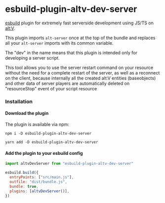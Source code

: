 # esbuild-plugin-altv-dev-server

[esbuild](https://esbuild.github.io/) plugin for extremely fast serverside development using JS/TS on [alt:V](https://altv.mp).

This plugin imports `alt-server` once at the top of the bundle and replaces all your `alt-server` imports with its common variable.

The "dev" in the name means that this plugin is intended only for developing a server script. 

This tool allows you to use the server restart command on your resource 
without the need for a complete restart of the server, as well as a reconnect on the client, 
because internally all the created alt:V entities (baseobjects) and other data of server players are automatically deleted
on "resourceStop" event of your script resource

### Installation

#### Download the plugin

The plugin is available via npm:

```
npm i -D esbuild-plugin-altv-dev-server
```

```
yarn add -D esbuild-plugin-altv-dev-server
```

#### Add the plugin to your esbuild config

```js
import altvDevServer from "esbuild-plugin-altv-dev-server"

esbuild.build({
  entryPoints: ["src/main.js"],
  outfile: "dist/bundle.js",
  bundle: true,
  plugins: [altvDevServer()],
})
```
